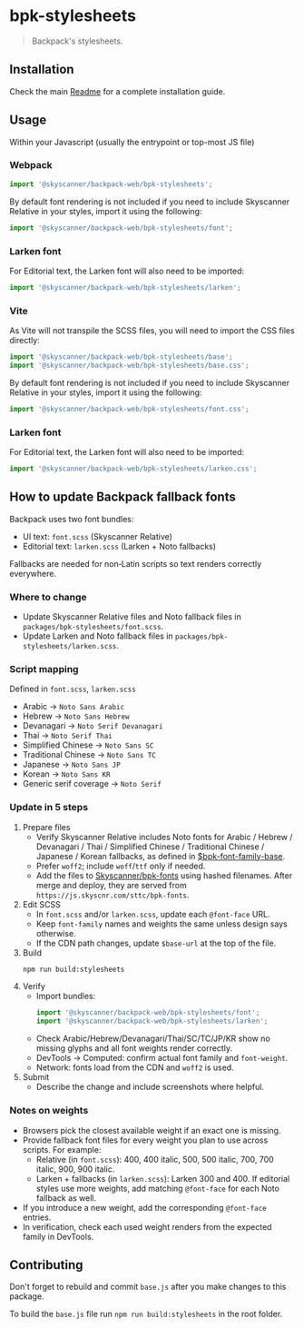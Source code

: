 # bpk-stylesheets

> Backpack's stylesheets.

## Installation

Check the main [Readme](https://github.com/skyscanner/backpack#usage) for a complete installation guide.

## Usage

Within your Javascript (usually the entrypoint or top-most JS file)

### Webpack
```js
import '@skyscanner/backpack-web/bpk-stylesheets';
```

By default font rendering is not included if you need to include Skyscanner Relative in your styles, import it using the following:

```js
import '@skyscanner/backpack-web/bpk-stylesheets/font';
```

### Larken font

For Editorial text, the Larken font will also need to be imported:

```js
import '@skyscanner/backpack-web/bpk-stylesheets/larken';
```

### Vite

As Vite will not transpile the SCSS files, you will need to import the CSS files directly:

```js
import '@skyscanner/backpack-web/bpk-stylesheets/base';
import '@skyscanner/backpack-web/bpk-stylesheets/base.css';
```

By default font rendering is not included if you need to include Skyscanner Relative in your styles, import it using the following:

```js
import '@skyscanner/backpack-web/bpk-stylesheets/font.css';
```

### Larken font

For Editorial text, the Larken font will also need to be imported:

```js
import '@skyscanner/backpack-web/bpk-stylesheets/larken.css';
```

## How to update Backpack fallback fonts

Backpack uses two font bundles:
- UI text: `font.scss` (Skyscanner Relative)
- Editorial text: `larken.scss` (Larken + Noto fallbacks)

Fallbacks are needed for non‑Latin scripts so text renders correctly everywhere.

### Where to change
- Update Skyscanner Relative files and Noto fallback files in `packages/bpk-stylesheets/font.scss`.
- Update Larken and Noto fallback files in `packages/bpk-stylesheets/larken.scss`.

### Script mapping 
Defined in `font.scss`, `larken.scss`
- Arabic → `Noto Sans Arabic`
- Hebrew → `Noto Sans Hebrew`
- Devanagari → `Noto Serif Devanagari`
- Thai → `Noto Serif Thai`
- Simplified Chinese → `Noto Sans SC`
- Traditional Chinese → `Noto Sans TC`
- Japanese → `Noto Sans JP`
- Korean → `Noto Sans KR`
- Generic serif coverage → `Noto Serif`

### Update in 5 steps
1. Prepare files
   - Verify Skyscanner Relative includes Noto fonts for Arabic / Hebrew / Devanagari / Thai / Simplified Chinese / Traditional Chinese / Japanese / Korean fallbacks, as defined in [$bpk-font-family-base](https://github.com/Skyscanner/backpack-foundations/blob/74e2e6644abadb9e95842ff5797b1f9669208cbb/packages/bpk-foundations-web/tokens/base.default.scss#L781C1-L781C22).
   - Prefer `woff2`; include `woff`/`ttf` only if needed.
   - Add the files to [Skyscanner/bpk-fonts](https://github.com/Skyscanner/bpk-fonts) using hashed filenames. After merge and deploy, they are served from `https://js.skyscnr.com/sttc/bpk-fonts`.
2. Edit SCSS
   - In `font.scss` and/or `larken.scss`, update each `@font-face` URL.
   - Keep `font-family` names and weights the same unless design says otherwise.
   - If the CDN path changes, update `$base-url` at the top of the file.
3. Build
   ```bash
   npm run build:stylesheets
   ```
4. Verify
   - Import bundles:
     ```js
     import '@skyscanner/backpack-web/bpk-stylesheets/font';
     import '@skyscanner/backpack-web/bpk-stylesheets/larken';
     ```
   - Check Arabic/Hebrew/Devanagari/Thai/SC/TC/JP/KR show no missing glyphs and all font weights render correctly.
   - DevTools → Computed: confirm actual font family and `font-weight`.
   - Network: fonts load from the CDN and `woff2` is used.
5. Submit
   - Describe the change and include screenshots where helpful.

### Notes on weights
- Browsers pick the closest available weight if an exact one is missing.
- Provide fallback font files for every weight you plan to use across scripts. For example:
  - Relative (in `font.scss`): 400, 400 italic, 500, 500 italic, 700, 700 italic, 900, 900 italic.
  - Larken + fallbacks (in `larken.scss`): Larken 300 and 400. If editorial styles use more weights, add matching `@font-face` for each Noto fallback as well.
- If you introduce a new weight, add the corresponding `@font-face` entries.
- In verification, check each used weight renders from the expected family in DevTools.

## Contributing

Don't forget to rebuild and commit `base.js` after you make changes to this package.

To build the `base.js` file run `npm run build:stylesheets` in the root folder.
